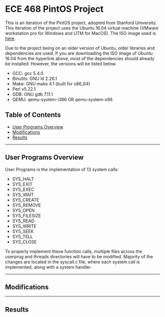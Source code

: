 # ECE 468 PintOS Project
This is an iteration of the PintOS project, adopted from Stanford University.
This iteration of the project uses the Ubuntu 16.04 virtual machine (VMware workstation pro for Windows and UTM for MacOS).
The ISO image used is [here](https://releases.ubuntu.com/16.04/).

Due to the project being on an older version of Ubuntu, older libraries and dependencies are used. If you are downloading the
ISO image of Ubuntu 16.04 from the hyperlink above, most of the dependencies should already be installed. However, the versions
will be listed below.
<ul>
  <li>GCC: gcc 5.4.0</li>
  <li>Binutils: GNU ld 2.26.1</li>
  <li>Make: GNU make 4.1 (built for x86_64)</li>
  <li>Perl v5.22.1</li>
  <li>GDB: GNU gdb 7.11.1</li>
  <li>QEMU: qemu-system-i386 OR qemu-system-x86</li>
</ul>

## Table of Contents
* [User Programs Overview](#user-programs-overview)
* [Modifications](#modifications)
* [Results](#results)

<hr>

## User Programs Overview
User Programs is the implementation of 13 system calls:
<ul>
  <li>SYS_HALT</li>
  <li>SYS_EXIT</li>
  <li>SYS_EXEC</li>
  <li>SYS_WAIT</li>
  <li>SYS_CREATE</li>
  <li>SYS_REMOVE</li>
  <li>SYS_OPEN</li>
  <li>SYS_FILESIZE</li>
  <li>SYS_READ</li>
  <li>SYS_WRITE</li>
  <li>SYS_SEEK</li>
  <li>SYS_TELL</li>
  <li>SYS_CLOSE</li>
</ul>

To properly implement these function calls, multiple files across the userprog and threads directories will have to be modified. Majority of the changes are located in the syscall.c file, where each system call is implemented, along with a system handler.
<hr>

## Modifications
<hr>

## Results
